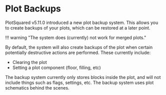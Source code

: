 # Plot Backups

PlotSquared v5.11.0 introduced a new plot backup system. This allows you to create backups of your plots, which can be restored at a later point.

!!! warning "The system does (currently) not work for merged plots."

By default, the system will also create backups of the plot when certain potentially destructive actions are performed. These currently include:

* Clearing the plot
* Setting a plot component (floor, filling, etc)

The backup system currently only stores blocks inside the plot, and will not include things such as flags, settings, etc. The backup system uses plot schematics behind the scenes.